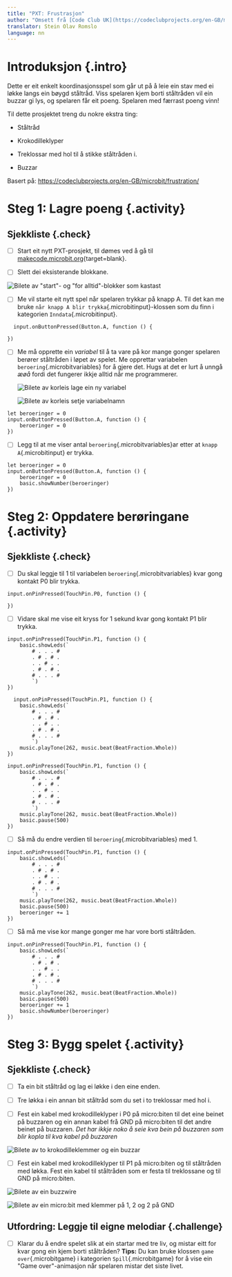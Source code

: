 ```yaml
---
title: "PXT: Frustrasjon"
author: "Omsett frå [Code Club UK](https://codeclubprojects.org/en-GB/microbit/frustration/)"
translator: Stein Olav Romslo
language: nn
---
```



# Introduksjon {.intro}

Dette er eit enkelt koordinasjonsspel som går ut på å leie ein stav med ei løkke
langs ein bøygd ståltråd. Viss spelaren kjem borti ståltråden vil ein buzzar gi
lys, og spelaren får eit poeng. Spelaren med færrast poeng vinn!

Til dette prosjektet treng du nokre ekstra ting:

- Ståltråd

- Krokodilleklyper

- Treklossar med hol til å stikke ståltråden i.

- Buzzar

Basert på: https://codeclubprojects.org/en-GB/microbit/frustration/


# Steg 1: Lagre poeng {.activity}

## Sjekkliste {.check}

- [ ] Start eit nytt PXT-prosjekt, til dømes ved å gå til
  [makecode.microbit.org](https://makecode.microbit.org/?lang=no){target=blank}.

- [ ] Slett dei eksisterande blokkane.

![Bilete av "start"- og "for alltid"-blokker som kastast](slett_standard_blokker.png)

- [ ] Me vil starte eit nytt spel når spelaren trykkar på knapp A. Til det kan
  me bruke `når knapp A blir trykka`{.microbitinput}-klossen som du finn i
  kategorien `Inndata`{.microbitinput}.

```microbit
  input.onButtonPressed(Button.A, function () {

})
```

- [ ] Me må opprette ein *variabel* til å ta vare på kor mange gonger spelaren
  berører ståltråden i løpet av spelet. Me opprettar variabelen `beroering`{.microbitvariables}
  for å gjere det. Hugs at det er lurt å unngå *æøå* fordi det fungerer ikkje alltid
  når me programmerer.

  ![Bilete av korleis lage ein ny variabel](lag_variabel_beroeringer.png)

  ![Bilete av korleis setje variabelnamn](lag_variabel_beroeringer2.png)

```microbit
let beroeringer = 0
input.onButtonPressed(Button.A, function () {
    beroeringer = 0
})
```

- [ ] Legg til at me viser antal `beroering`{.microbitvariables}ar etter at
`knapp A`{.microbitinput} er trykka.

```microbit
let beroeringer = 0
input.onButtonPressed(Button.A, function () {
    beroeringer = 0
    basic.showNumber(beroeringer)
})
```


# Steg 2: Oppdatere berøringane {.activity}

## Sjekkliste {.check}

- [ ] Du skal leggje til 1 til variabelen `beroering`{.microbitvariables} kvar
gong kontakt P0 blir trykka.

```microbit
input.onPinPressed(TouchPin.P0, function () {

})
```

- [ ] Vidare skal me vise eit kryss for 1 sekund kvar gong kontakt P1 blir
  trykka.

```microbit
input.onPinPressed(TouchPin.P1, function () {
    basic.showLeds(`
        # . . . #
        . # . # .
        . . # . .
        . # . # .
        # . . . #
        `)
})
```

```microbit
  input.onPinPressed(TouchPin.P1, function () {
    basic.showLeds(`
        # . . . #
        . # . # .
        . . # . .
        . # . # .
        # . . . #
        `)
    music.playTone(262, music.beat(BeatFraction.Whole))
})
```

```microbit
input.onPinPressed(TouchPin.P1, function () {
    basic.showLeds(`
        # . . . #
        . # . # .
        . . # . .
        . # . # .
        # . . . #
        `)
    music.playTone(262, music.beat(BeatFraction.Whole))
    basic.pause(500)
})
```

- [ ] Så må du endre verdien til `beroering`{.microbitvariables} med 1.

```microbit
input.onPinPressed(TouchPin.P1, function () {
    basic.showLeds(`
        # . . . #
        . # . # .
        . . # . .
        . # . # .
        # . . . #
        `)
    music.playTone(262, music.beat(BeatFraction.Whole))
    basic.pause(500)
    beroeringer += 1
})
```

- [ ] Så må me vise kor mange gonger me har vore borti ståltråden.

```microbit
input.onPinPressed(TouchPin.P1, function () {
    basic.showLeds(`
        # . . . #
        . # . # .
        . . # . .
        . # . # .
        # . . . #
        `)
    music.playTone(262, music.beat(BeatFraction.Whole))
    basic.pause(500)
    beroeringer += 1
    basic.showNumber(beroeringer)
})
```


# Steg 3: Bygg spelet {.activity}

## Sjekkliste {.check}

- [ ] Ta ein bit ståltråd og lag ei løkke i den eine enden.

- [ ] Tre løkka i ein annan bit ståltråd som du set i to treklossar med hol i.

- [ ] Fest ein kabel med krokodilleklyper i P0 på micro:biten til det eine
  beinet på buzzaren og ein annan kabel frå GND på micro:biten til det andre
  beinet på buzzaren. *Det har ikkje noko å seie kva bein på buzzaren som blir
  kopla til kva kabel på buzzaren*

![Bilete av to krokodilleklemmer og ein buzzar](buzzer.png)

- [ ] Fest ein kabel med krokodilleklyper til P1 på micro:biten og til
  ståltråden med løkka. Fest ein kabel til ståltråden som er festa til
  treklossane og til GND på micro:biten.

![Bilete av ein buzzwire](buzzwire.png)

![Bilete av ein micro:bit med klemmer på 1, 2 og 2 på GND](microbit.png)

## Utfordring: Leggje til eigne melodiar {.challenge}

- [ ] Klarar du å endre spelet slik at ein startar med tre liv, og mistar eitt
  for kvar gong ein kjem borti ståltråden? __Tips:__ Du kan bruke klossen `game
  over`{.microbitgame} i kategorien `Spill`{.microbitgame} for å vise ein
  "Game over"-animasjon når spelaren mistar det siste livet.
